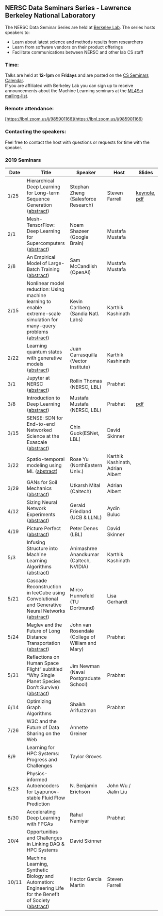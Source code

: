 ## NERSC Data Seminars Series - Lawrence Berkeley National Laboratory

The NERSC Data Seminar Series are held at [Berkeley Lab](https://www.lbl.gov/). The series hosts speakers to:
- Learn about latest science and methods results from researchers
- Learn from software vendors on their product offerings
- Facilitate communications between NERSC and other lab CS staff
  
### Time:
Talks are held at **12-1pm** on **Fridays** and are posted on the [CS Seminars Calendar](https://www.nersc.gov/events/cs-seminars/).  
If you are affiliated with Berkeley Lab you can sign up to receive announcements about the Machine Learning seminars at the [ML4Sci mailing-list](https://groups.google.com/a/lbl.gov/forum/#!forum/ml4sci).
 

### Remote attendance:
[https://lbnl.zoom.us/j/985901166](https://lbnl.zoom.us/j/985901166)
 
### Contacting the speakers:
Feel free to contact the host with questions or requests for time with the speaker.

### 2019 Seminars
|Date |Title                |Speaker                 |Host               |Slides       |
|-----|---------------------|------------------------|-------------------|-------------|
|1/25 |Hierarchical Deep Learning for Long-term Sequence Generation   ([abstract](abstracts/2019-01-25.md))|Stephan Zheng (Salesforce Research)  |Steven Farrell   |[keynote][2], [pdf][1]|
|2/1  |Mesh-TensorFlow: Deep Learning for Supercomputers              ([abstract](abstracts/2019-02-01.md))|Noam Shazeer (Google Brain)          |Mustafa Mustafa  | |
|2/8  |An Empirical Model of Large-Batch Training                     ([abstract](abstracts/2019-02-08.md))|Sam McCandlish (OpenAI)              |Mustafa Mustafa  | |
|2/15 |Nonlinear model reduction: Using machine learning to enable extreme-scale simulation for many-query problems ([abstract](abstracts/2019-02-15.md))|Kevin Carlberg (Sandia Natl. Labs)|Karthik Kashinath | |
|2/22 |Learning quantum states with generative models                 ([abstract](abstracts/2019-02-22.md))|Juan Carrasquilla (Vector Institute) |Karthik Kashinath  | |
|3/1  |Jupyter at NERSC                                               ([abstract](abstracts/2019-03-01.md))|Rollin Thomas (NERSC, LBL)           |Prabhat    | |
|3/8  |Introduction to Deep Learning                                  ([abstract](abstracts/2019-03-08.md))|Mustafa Mustafa (NERSC, LBL)         |Prabhat  |[pdf][3] |
|3/15 |SENSE: SDN for End-to-end Networked Science at the Exascale    ([abstract](abstracts/2019-03-15.md))|Chin Guok(ESNet, LBL)                |David Skinner | |
|3/22 |Spatio-temporal modeling using ML                              ([abstract](abstracts/2019-03-22.md))|Rose Yu (NorthEastern Univ.)         |Karthik Kashinath, Adrian Albert  | |
|3/29 |GANs for Soil Mechanics                                        ([abstract](abstracts/2019-03-29.md))|Utkarsh Mital (Caltech)              |Adrian Albert  | |
|4/12 |Sizing Neural Network Experiments                              ([abstract](abstracts/2019-04-12.md))|Gerald Friedland (UCB & LLNL)        |Aydin Buluc  | |
|4/19 |Picture Perfect                                                ([abstract](abstracts/2019-04-19.md))|Peter Denes (LBL)                    |David Skinner  | |
|5/3  |Infusing Structure into Machine Learning Algorithms            ([abstract](abstracts/2019-05-03.md))|Animashree Anandkumar (Caltech, NVIDIA)|Karthik Kashinath  | |
|5/21 |Cascade Reconstruction in IceCube using Convolutional and Generative Neural Networks   ([abstract](abstracts/2019-05-21.md))|Mirco Hunnefeld (TU Dortmund)|Lisa Gerhardt  | |
|5/24 |Maglev and the Future of Long Distance Transportation          ([abstract](abstracts/2019-05-24.md))|John van Rosendale (College of William and Mary)|Prabhat  | |
|5/31 |Reflections on Human Space Flight” subtitled “Why Single Planet Species Don’t Survive) ([abstract](abstracts/2019-05-31.md))|Jim Newman (Naval Postgraduate School)|Prabhat  | |
|6/14 |Optimizing Graph Algorithms                                     |Shaikh Arifuzzman |Prabhat  | |
|7/26 |W3C and the Future of Data Sharing on the Web |Annette Greiner | | |
|8/9  |Learning for HPC Systems: Progress and Challenges |Taylor Groves | | |
|8/23 |Physics-informed Autoencoders for Lyapunov-stable Fluid Flow Prediction |N. Benjamin Erichson |John Wu / Jialin Liu||
|8/30 |Accelerating Deep Learning with FPGAs                           |Rahul Namiyar |Prabhat  | |
|10/4 |Opportunities and Challenges in Linking DAQ & HPC Systems |David Skinner ||||
|10/11|Machine Learning, Synthetic Biology and Automation: Engineering Life for the Benefit of Society ([abstract](abstracts/2019-10-11.md))|Hector Garcia Martin |Steven Farrell ||

[1]: https://drive.google.com/open?id=1uTJjAPPnvY4ds0_02_jeYP9Uh3NyX8KG
[2]: https://drive.google.com/open?id=141SLMMx1mmJp3ZssruJ_AIR7K9OtSAPh
[3]: https://docs.google.com/presentation/d/1haI_h9jbvcSyM_ngCSC9-ZknLBJ6JDqVlb7NXk4NA3Y/edit#slide=id.g4c14c04cdd_0_111
